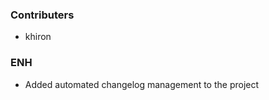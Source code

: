 <!--
A new scriv changelog fragment.

Uncomment the section that is right (remove the HTML comment wrapper).
-->

### Contributers

- khiron

### ENH

- Added automated changelog management to the project

<!--
### BUG

- A bullet item for the BUG category.

-->
<!--
### DOC

- A bullet item for the DOC category.

-->
<!--
### Deprecations

- A bullet item for the Deprecations category.

-->
<!--
### Discontinued

- A bullet item for the Discontinued category.

-->
